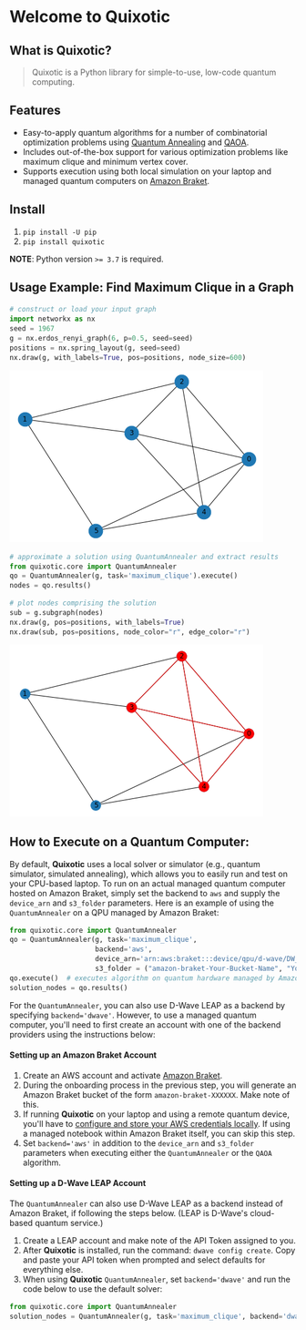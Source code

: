 # Welcome to Quixotic



## What is Quixotic?
> Quixotic is a Python library for simple-to-use, low-code quantum computing.

## Features
- Easy-to-apply quantum algorithms for a number of combinatorial optimization problems using [Quantum Annealing](https://en.wikipedia.org/wiki/Quantum_annealing) and [QAOA](https://arxiv.org/abs/1411.4028).
- Includes out-of-the-box support for various optimization problems like maximum clique and minimum vertex cover.
- Supports execution using both local simulation on your laptop and managed quantum computers on [Amazon Braket](https://aws.amazon.com/braket/).

## Install

1. `pip install -U pip`
2. `pip install quixotic`

**NOTE**: Python version `>= 3.7` is required.

## Usage Example: Find Maximum Clique in a Graph

```python
# construct or load your input graph
import networkx as nx
seed = 1967
g = nx.erdos_renyi_graph(6, p=0.5, seed=seed)
positions = nx.spring_layout(g, seed=seed)
nx.draw(g, with_labels=True, pos=positions, node_size=600)
```


![png](docs/images/output_5_0.png)


```python
# approximate a solution using QuantumAnnealer and extract results
from quixotic.core import QuantumAnnealer
qo = QuantumAnnealer(g, task='maximum_clique').execute()
nodes = qo.results()
```

```python
# plot nodes comprising the solution
sub = g.subgraph(nodes)
nx.draw(g, pos=positions, with_labels=True)
nx.draw(sub, pos=positions, node_color="r", edge_color="r")
```


![png](docs/images/output_7_0.png)


## How to Execute on a Quantum Computer:
By default, **Quixotic** uses a local solver or simulator (e.g., quantum simulator, simulated annealing), which allows you to easily run and test on your CPU-based laptop.  To run on an actual managed quantum computer hosted on Amazon Braket, simply set the backend to `aws` and supply the `device_arn` and `s3_folder` parameters.  Here is an example of using the `QuantumAnnealer` on a QPU managed by Amazon Braket:
```python
from quixotic.core import QuantumAnnealer
qo = QuantumAnnealer(g, task='maximum_clique',
                     backend='aws',                                               # Amazon AWS as backend
                     device_arn='arn:aws:braket:::device/qpu/d-wave/DW_2000Q_6',  # D-Wave QPU
                     s3_folder = ("amazon-braket-Your-Bucket-Name", "Your-Folder-Name"))
qo.execute()  # executes algorithm on quantum hardware managed by Amazon Braket
solution_nodes = qo.results()
```
For the `QuantumAnnealer`, you can also use D-Wave LEAP as a backend by specifying `backend='dwave'`.  However, to use a managed quantum computer, you'll need to first create an account with one of the backend providers using the instructions below:

#### Setting up an Amazon Braket Account
1. Create an AWS account and activate [Amazon Braket](https://aws.amazon.com/braket/).
2. During the onboarding process in the previous step, you will generate an Amazon Braket bucket of the form `amazon-braket-XXXXXX`.  Make note of this.
3. If running **Quixotic** on your laptop and using a remote quantum device, you'll have to [configure and store  your AWS credentials locally](https://docs.aws.amazon.com/cli/latest/userguide/cli-configure-files.html). If using a managed notebook within Amazon Braket itself, you can skip this step.
4. Set `backend='aws'` in addition to the `device_arn` and `s3_folder` parameters when executing either the `QuantumAnnealer` or the `QAOA` algorithm.

#### Setting up a D-Wave LEAP Account
The `QuantumAnnealer` can also use D-Wave LEAP as a backend instead of Amazon Braket, if following the steps below.  (LEAP is D-Wave's cloud-based quantum service.)
1. Create a LEAP account and make note of the API Token assigned to you.
2. After **Quixotic** is installed, run the command: `dwave config create`.  Copy and paste your API token when prompted and select defaults for everything else.
3. When using **Quixotic** `QuantumAnnealer`, set `backend='dwave'` and run the code below to use the default solver:
```python
from quixotic.core import QuantumAnnealer
solution_nodes = QuantumAnnealer(g, task='maximum_clique', backend='dwave').execute().results()
```

